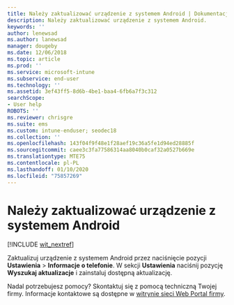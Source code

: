 ```yaml
---
title: Należy zaktualizować urządzenie z systemem Android | Dokumentacja firmy Microsoft
description: Należy zaktualizować urządzenie z systemem Android.
keywords: ''
author: lenewsad
ms.author: lanewsad
manager: dougeby
ms.date: 12/06/2018
ms.topic: article
ms.prod: ''
ms.service: microsoft-intune
ms.subservice: end-user
ms.technology: ''
ms.assetid: 3ef43ff5-8d6b-4be1-baa4-6fb6a7f3c312
searchScope:
- User help
ROBOTS: ''
ms.reviewer: chrisgre
ms.suite: ems
ms.custom: intune-enduser; seodec18
ms.collection: ''
ms.openlocfilehash: 143f04f9f48e1f28aef19c36a5fe1d94ed28885f
ms.sourcegitcommit: caee3c3fa77586314aa8040b0caf32a0527b669e
ms.translationtype: MTE75
ms.contentlocale: pl-PL
ms.lasthandoff: 01/10/2020
ms.locfileid: "75857269"
---
```

# <a name="you-need-to-update-your-android-device"></a>Należy zaktualizować urządzenie z systemem Android

[!INCLUDE [wit_nextref](includes/end-user-os-update-guidance.md)]

Zaktualizuj urządzenie z systemem Android przez naciśnięcie pozycji **Ustawienia** > **Informacje o telefonie**. W sekcji __Ustawienia__ naciśnij pozycję __Wyszukaj aktualizacje__ i zainstaluj dostępną aktualizację.

Nadal potrzebujesz pomocy? Skontaktuj się z pomocą techniczną Twojej firmy. Informacje kontaktowe są dostępne w [witrynie sieci Web Portal firmy](https://go.microsoft.com/fwlink/?linkid=2010980).
